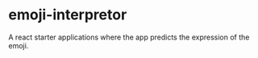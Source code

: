 # emoji-interpretor
A react starter applications where the app predicts the expression of the emoji.
